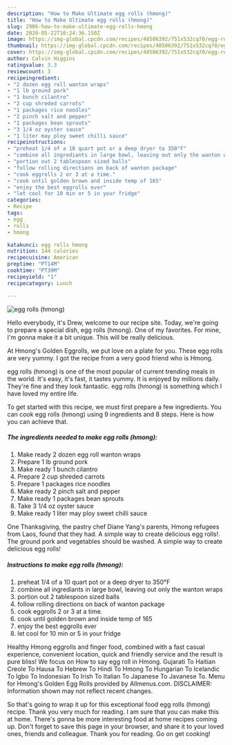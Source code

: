 ```yaml
---
description: "How to Make Ultimate egg rolls (hmong)"
title: "How to Make Ultimate egg rolls (hmong)"
slug: 2906-how-to-make-ultimate-egg-rolls-hmong
date: 2020-05-22T10:24:36.150Z
image: https://img-global.cpcdn.com/recipes/48506392/751x532cq70/egg-rolls-hmong-recipe-main-photo.jpg
thumbnail: https://img-global.cpcdn.com/recipes/48506392/751x532cq70/egg-rolls-hmong-recipe-main-photo.jpg
cover: https://img-global.cpcdn.com/recipes/48506392/751x532cq70/egg-rolls-hmong-recipe-main-photo.jpg
author: Calvin Higgins
ratingvalue: 3.3
reviewcount: 3
recipeingredient:
- "2 dozen egg roll wanton wraps"
- "1 lb ground pork"
- "1 bunch cilantro"
- "2 cup shreded carrots"
- "1 packages rice noodles"
- "2 pinch salt and pepper"
- "1 packages bean sprouts"
- "3 1/4 oz oyster sauce"
- "1 liter may ploy sweet chilli sauce"
recipeinstructions:
- "preheat 1/4 of a 10 quart pot or a deep dryer to 350°F"
- "combine all ingrediants in large bowl, leaving out only the wanton wraps"
- "portion out 2 tablespoon sized balls"
- "follow rolling directions on back of wanton package"
- "cook eggrolls 2 or 3 at a time."
- "cook until golden brown and inside temp of 165"
- "enjoy the best eggrolls ever"
- "let cool for 10 min or 5 in your fridge"
categories:
- Recipe
tags:
- egg
- rolls
- hmong

katakunci: egg rolls hmong 
nutrition: 144 calories
recipecuisine: American
preptime: "PT14M"
cooktime: "PT39M"
recipeyield: "1"
recipecategory: Lunch

---
```



![egg rolls (hmong)](https://img-global.cpcdn.com/recipes/48506392/751x532cq70/egg-rolls-hmong-recipe-main-photo.jpg)

Hello everybody, it's Drew, welcome to our recipe site. Today, we're going to prepare a special dish, egg rolls (hmong). One of my favorites. For mine, I'm gonna make it a bit unique. This will be really delicious.

At Hmong&#39;s Golden Eggrolls, we put love on a plate for you. These egg rolls are very yummy. I got the recipe from a very good friend who is Hmong.

egg rolls (hmong) is one of the most popular of current trending meals in the world. It's easy, it's fast, it tastes yummy. It is enjoyed by millions daily. They're fine and they look fantastic. egg rolls (hmong) is something which I have loved my entire life.


To get started with this recipe, we must first prepare a few ingredients. You can cook egg rolls (hmong) using 9 ingredients and 8 steps. Here is how you can achieve that.

<!--inarticleads1-->

##### The ingredients needed to make egg rolls (hmong):

1. Make ready 2 dozen egg roll wanton wraps
1. Prepare 1 lb ground pork
1. Make ready 1 bunch cilantro
1. Prepare 2 cup shreded carrots
1. Prepare 1 packages rice noodles
1. Make ready 2 pinch salt and pepper
1. Make ready 1 packages bean sprouts
1. Take 3 1/4 oz oyster sauce
1. Make ready 1 liter may ploy sweet chilli sauce


One Thanksgiving, the pastry chef Diane Yang&#39;s parents, Hmong refugees from Laos, found that they had. A simple way to create delicious egg rolls!. The ground pork and vegetables should be washed. A simple way to create delicious egg rolls! 

<!--inarticleads2-->

##### Instructions to make egg rolls (hmong):

1. preheat 1/4 of a 10 quart pot or a deep dryer to 350°F
1. combine all ingrediants in large bowl, leaving out only the wanton wraps
1. portion out 2 tablespoon sized balls
1. follow rolling directions on back of wanton package
1. cook eggrolls 2 or 3 at a time.
1. cook until golden brown and inside temp of 165
1. enjoy the best eggrolls ever
1. let cool for 10 min or 5 in your fridge


Healthy Hmong eggrolls and finger food, combined with a fast casual experience, convenient location, quick and friendly service and the result is pure bliss! We focus on How to say egg roll in Hmong. Gujarati To Haitian Creole To Hausa To Hebrew To Hindi To Hmong To Hungarian To Icelandic To Igbo To Indonesian To Irish To Italian To Japanese To Javanese To. Menu for Hmong&#39;s Golden Egg Rolls provided by Allmenus.com. DISCLAIMER: Information shown may not reflect recent changes. 

So that's going to wrap it up for this exceptional food egg rolls (hmong) recipe. Thank you very much for reading. I am sure that you can make this at home. There's gonna be more interesting food at home recipes coming up. Don't forget to save this page in your browser, and share it to your loved ones, friends and colleague. Thank you for reading. Go on get cooking!
